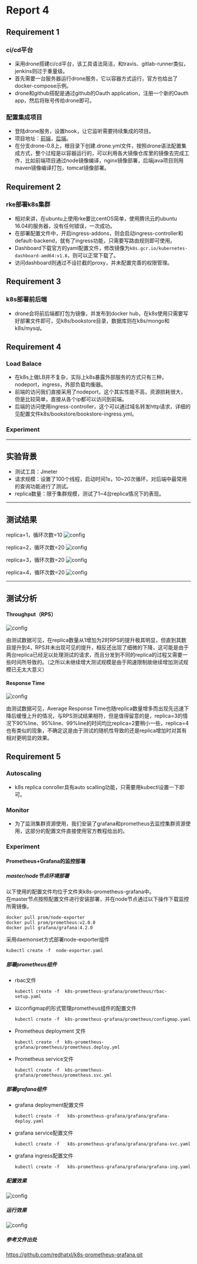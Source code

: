 # Report 4

## Requirement 1

### ci/cd平台

- 采用drone搭建ci/cd平台，该工具语法简洁，和travis、gitlab-runner类似，jenkins则过于重量级。
- 首先需要一台服务器运行drone服务，它以容器方式运行，官方也给出了docker-compose示例。
- drone和github搭配是通过github的Oauth application，注册一个新的Oauth app，然后将账号传给drone即可。

### 配置集成项目

- 登陆drone服务，设置hook，让它监听需要持续集成的项目。
- 项目地址：[前端](https://github.com/Veiasai/bookstore_front)，[后端](https://github.com/Veiasai/bookstore_back)。
- 在分支drone-0.8上，根目录下创建.drone.yml文件，按照drone语法配置集成方式，整个过程是以容器运行的，可以利用各大镜像仓库里的镜像去完成工作，比如前端项目通过node镜像编译，nginx镜像部署，后端java项目则用maven镜像编译打包，tomcat镜像部署。

## Requirement 2

### rke部署k8s集群

- 相对来讲，在ubuntu上使用rke要比centOS简单，使用腾讯云的ubuntu 16.04的服务器，没有任何错误，一次成功。
- 在部署配置文件中，开启ingress-addons，则会启动ingress-controller和default-backend，就有了ingress功能，只需要写路由规则即可使用。
- Dashboard下载官方的yaml配置文件，修改镜像为`k8s.gcr.io/kubernetes-dashboard-amd64:v1.8`，则可以正常下载了。
- 访问dashboard则通过不设拦截的proxy，并未配置完善的权限管理。

## Requirement 3

### k8s部署前后端

- drone会将前后端都打包为镜像，并发布到docker hub，在k8s使用只需要写好部署文件即可，见k8s/bookstore目录，数据库则在k8s/mongo和k8s/mysql。

## Requirement 4

### Load Balace

- 在k8s上做LB并不复杂，实际上k8s暴露外部服务的方式只有三种，nodeport，ingress，外部负载均衡器。
- 前端的访问我们直接采用了nodeport，这个其实性能不高，资源损耗很大，但是比较简单，直接从各个ip都可以访问到前端。
- 后端的访问使用ingress-controller，这个可以通过域名转发http请求，详细的见配置文件k8s/bookstore/bookstore-ingress.yml。

### Experiment

----------
## 实验背景 ##

 - 测试工具：Jmeter 
 - 请求规模：设置了100个线程，启动时间1s，10~20次循环，对后端中最常用的查询功能进行了测试。
 - replica数量：限于集群规模，测试了1~4台replica情况下的表现。

----------
## 测试结果 ##

replica=1，循环次数=10
![config](Image/experiment/1-1.png)

replica=2，循环次数=20
![config](Image/experiment/2.jpg)

replica=3，循环次数=20
![config](Image/experiment/3.jpg)

replica=4，循环次数=20
![config](Image/experiment/4.jpg)


----------


## 测试分析 ##
#### Throughput（RPS） ####

![config](Image/experiment/chart1.png)

由测试数据可见，在replica数量从1增加为2时RPS的提升极其明显，但直到其数目提升到4，RPS并未出现可见的提升，相反还出现了细微的下降，这可能是由于两台replica已经足以处理测试的请求，而且分发到不同的replica的过程又需要一些时间所导致的。（之所以未继续增大测试规模是由于网速限制故继续增加测试规模已无太大意义）

#### Response Time ####

![config](Image/experiment/chart2.png)

由测试数据可见，Average Response Time也随replica数量增多而出现先迅速下降后缓慢上升的情况，与RPS测试结果相符，但是值得留意的是，replica=3的情况下90%line、95%line、99%line的时间均比replica=2要稍小一些，replica=4也有类似的现象，不确定这是由于测试的随机性导致的还是replica增加时对其有相对更明显的效果。

## Requirement 5

### Autoscaling

- k8s replica conroller具有auto scalling功能，只需要用kubectl设置一下即可。

### Monitor

- 为了监测集群资源使用，我们安装了grafana和prometheus去监控集群资源使用，这部分的配置文件直接使用官方教程给出的。

### Experiment

#### Prometheus+Grafana的监控部署
##### master/node节点环境部署

以下使用的配置文件均位于文件夹k8s-prometheus-grafana中。  
在master节点按照配置文件进行安装部署，并在node节点通过以下操作下载监控所需镜像。

`docker pull prom/node-exporter`  
`docker pull prom/prometheus:v2.0.0`  
`docker pull grafana/grafana:4.2.0`  

采用daemonset方式部署node-exporter组件

`kubectl create -f  node-exporter.yaml` 

##### 部署prometheus组件

* rbac文件

    `kubectl create -f  k8s-prometheus-grafana/prometheus/rbac-setup.yaml`

* 以configmap的形式管理prometheus组件的配置文件

    `kubectl create -f  k8s-prometheus-grafana/prometheus/configmap.yaml`

* Prometheus deployment 文件

    `kubectl create -f  k8s-prometheus-grafana/prometheus/prometheus.deploy.yml`

* Prometheus service文件

    `kubectl create -f  k8s-prometheus-grafana/prometheus/prometheus.svc.yml`

##### 部署grafana组件

* grafana deployment配置文件

    `kubectl create -f   k8s-prometheus-grafana/grafana/grafana-deploy.yaml`

* grafana service配置文件

    `kubectl create -f   k8s-prometheus-grafana/grafana/grafana-svc.yaml`

* grafana ingress配置文件

    `kubectl create -f   k8s-prometheus-grafana/grafana/grafana-ing.yaml`

##### 配置效果

![config](Image/prometheus.png)

##### 运行效果

![config](Image/grafana.png)

##### 参考文件出处
https://github.com/redhatxl/k8s-prometheus-grafana.git
